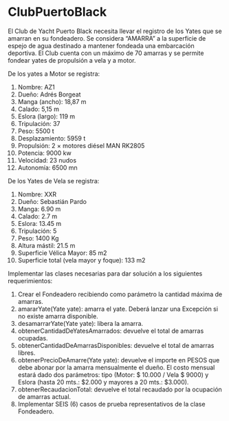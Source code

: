 # ClubPuertoBlack
El Club de Yacht Puerto Black necesita llevar el registro de los Yates que se amarran en
su fondeadero. Se considera “AMARRA” a la superficie de espejo de agua destinado a
mantener fondeada una embarcación deportiva. El Club cuenta con un máximo de 70
amarras y se permite fondear yates de propulsión a vela y a motor.

De los yates a Motor se registra:
1. Nombre: AZ1
2. Dueño: Adrés Borgeat
3. Manga (ancho): 18,87 m
4. Calado: 5,15 m
5. Eslora (largo): 119 m
6. Tripulación: 37
7. Peso: 5500 t
8. Desplazamiento: 5959 t
9. Propulsión: 2 × motores diésel MAN RK2805
10. Potencia: 9000 kw
11. Velocidad: 23 nudos
12. Autonomía: 6500 mn

De los Yates de Vela se registra:
1. Nombre: XXR
2. Dueño: Sebastián Pardo
3. Manga: 6.90 m
4. Calado: 2.7 m
5. Eslora: 13.45 m
6. Tripulación: 5
7. Peso: 1400 Kg
8. Altura mástil: 21.5 m
9. Superficie Vélica Mayor: 85 m2
10. Superficie total (vela mayor y foque): 133 m2


Implementar las clases necesarias para dar solución a los siguientes requerimientos:
1. Crear el Fondeadero recibiendo como parámetro la cantidad máxima de amarras.
2. amararYate(Yate yate): amarra el yate. Deberá lanzar una Excepción si no existe
amarra disponible.
3. desamarrarYate(Yate yate): libera la amarra.
4. obtenerCantidadDeYatesAmarrados: devuelve el total de amarras ocupadas.
5. obtenerCantidadDeAmarrasDisponibles: devuelve el total de amarras libres.
6. obtenerPrecioDeAmarre(Yate yate): devuelve el importe en PESOS que debe abonar
por la amarra mensualmente el dueño. El costo mensual estará dado dos
parámetros: tipo (Motor: $ 10.000 / Vela $ 9000) y Eslora (hasta 20 mts.: $2.000 y
mayores a 20 mts.: $3.000).
7. obtenerRecaudacionTotal: devuelve el total recaudado por la ocupación de amarras
actual.
8. Implementar SEIS (6) casos de prueba representativos de la clase Fondeadero.
